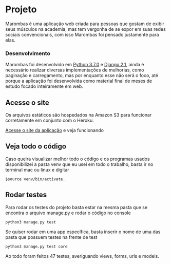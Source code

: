 # Projeto
Marombas é uma aplicação web criada para pessoas que gostam de exibir seus músculos na academia, mas tem vergonha de se expor em suas redes sociais convencionais, com isso Marombas foi pensado justamente para elas.

### Desenvolvimento
Marombas foi desenvolvido em [Python 3.7.0](https://www.python.org/) e [Django 2.1](https://www.djangoproject.com/), ainda é necessário realizar diversas implementações de melhorias, como paginação e carregamento, mas por enquanto esse não será o foco, até porque a aplicação foi desenvolvida como material final de meses de estudo focado inteiramente em web.

## Acesse o site
Os arquivos estáticos são hospedados na Amazon S3 para funcionar corretamente em conjunto com o Heroku.

[Acesse o site da aplicação](https://marombas.herokuapp.com/) e veja funcionando

## Veja todo o código
Caso queira visualizar melhor todo o código e os programas usados disponibilizei a pasta venv que eu usei em todo o trabalho, basta ir no terminal mac ou linux e digitar
```
$source venv/bin/activate. 
```

## Rodar testes
Para rodar os testes do projeto basta estar na mesma pasta que se encontra o arquivo manage.py e rodar o código no console
```
python3 manage.py test
```
Se quiser rodar em uma app específica, basta inserir o nome de uma das pasta que possuem testes na frente de test
```
python3 manage.py test core
```
Ao todo foram feitos 47 testes, averiguando views, forms, urls e models.
